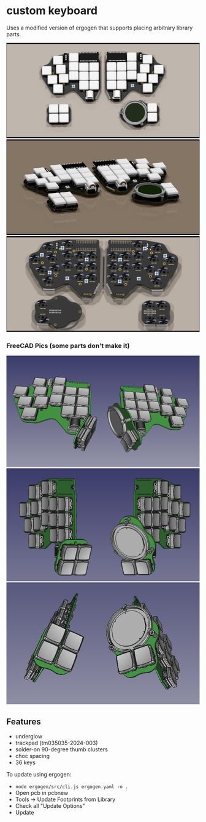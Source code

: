 # custom keyboard

Uses a modified version of ergogen that supports placing arbitrary library parts.

![Top Down](images/topdown.jpg)
![Tilted](images/tilted.jpg)
![Bottom](images/bottom.jpg)
### FreeCAD Pics (some parts don't make it)
![Flat Orthographic](images/flat-orthographic.png)
![Tented Orthographic](images/tent-orthographic.png)
![Tented Perspective](images/tent-perspective.png)

## Features
- underglow
- trackpad (tm035035-2024-003)
- solder-on 90-degree thumb clusters
- choc spacing
- 36 keys

To update using ergogen:
- `node ergogen/src/cli.js ergogen.yaml -o .`
- Open pcb in pcbnew
- Tools -> Update Footprints from Library
- Check all "Update Options"
- Update
